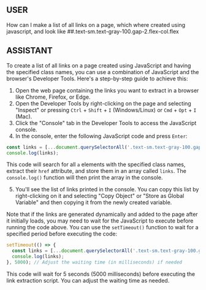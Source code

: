 ## USER
How can I make a list of all links on a page, which where created using javascript, and look like ##.text-sm.text-gray-100.gap-2.flex-col.flex

## ASSISTANT
To create a list of all links on a page created using JavaScript and having the specified class names, you can use a combination of JavaScript and the browser's Developer Tools. Here's a step-by-step guide to achieve this:

1. Open the web page containing the links you want to extract in a browser like Chrome, Firefox, or Edge.
2. Open the Developer Tools by right-clicking on the page and selecting "Inspect" or pressing `Ctrl` + `Shift` + `I` (Windows/Linux) or `Cmd` + `Opt` + `I` (Mac).
3. Click the "Console" tab in the Developer Tools to access the JavaScript console.
4. In the console, enter the following JavaScript code and press `Enter`:

```javascript
const links = [...document.querySelectorAll('.text-sm.text-gray-100.gap-2.flex-col.flex a')].map(a => a.href);
console.log(links);
```

This code will search for all `a` elements with the specified class names, extract their `href` attribute, and store them in an array called `links`. The `console.log()` function will then print the array in the console.

5. You'll see the list of links printed in the console. You can copy this list by right-clicking on it and selecting "Copy Object" or "Store as Global Variable" and then copying it from the newly created variable.

Note that if the links are generated dynamically and added to the page after it initially loads, you may need to wait for the JavaScript to execute before running the code above. You can use the `setTimeout()` function to wait for a specified period before executing the code:

```javascript
setTimeout(() => {
  const links = [...document.querySelectorAll('.text-sm.text-gray-100.gap-2.flex-col.flex a')].map(a => a.href);
  console.log(links);
}, 5000); // Adjust the waiting time (in milliseconds) if needed
```

This code will wait for 5 seconds (5000 milliseconds) before executing the link extraction script. You can adjust the waiting time as needed.